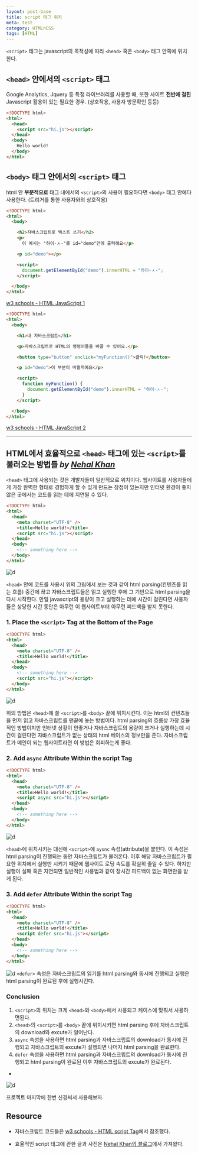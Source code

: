 ```yaml
---
layout: post-base
title: script 태그 위치
meta: test
category: HTMLnCSS
tags: [HTML]
---
```

`<script>` 태그는 javascript의 목적성에 따라 `<head>` 혹은 `<body>` 태그 안쪽에 위치한다.

## `<head>` 안에서의 `<script>` 태그

Google Analytics, Jquery 등 특정 라이브러리를 사용할 때, 또한 사이트 **전반에 걸친** Javascript 활용이 있는 필요한 경우. (상호작용, 사용자 방문확인 등등)

```html
<!DOCTYPE html>
<html>
  <head>
    <script src="hi.js"></script>
  </head>
  <body>
    Hello world!
  </body>
</html>
```

## `<body>` 태그 안에서의 `<script>` 태그

html 안 **부분적으로** 태그 내에서의 `<script>`의 사용이 필요하다면 `<body>` 태그 안에다 사용한다. (트리거를 통한 사용자와의 상호작용)

```html
<!DOCTYPE html>
<html>
  <body>

    <h2>자바스크립트로 텍스트 쓰기</h2>
    <p>
      이 예시는 "하이-ㅅ-"를 id="demo"안에 출력해요</p>

    <p id="demo"></p>

    <script>
      document.getElementById("demo").innerHTML = "하이-ㅅ-";
    </script> 

  </body>
</html>
```

[w3 schools - HTML JavaScript 1](https://www.w3schools.com/html/tryit.asp?filename=tryhtml_script)

```html
<!DOCTYPE html>
<html>
  <body>

    <h1>내 자바스크립트</h1>

    <p>자바스크립트로 HTML의 명령어들을 바꿀 수 있어요.</p>

    <button type="button" onclick="myFunction()">클릭!</button>

    <p id="demo">이 부분이 바뀔꺼예요</p>

    <script>
      function myFunction() { 
        document.getElementById("demo").innerHTML = "하이-ㅅ-";
      }
    </script>

  </body>
</html>
```

[w3 schools - HTML JavaScript 2](https://www.w3schools.com/html/tryit.asp?filename=tryhtml_script_html)

***

## HTML에서 효율적으로 `<head>` 태그에 있는 `<script>`를 불러오는 방법들 ***by [Nehal Khan](https://betterprogramming.pub/improve-page-load-performance-with-these-different-script-loading-techniques-b0d912eae7b1)***

`<head>` 태그에 사용되는 것은 개발자들이 일반적으로 위치이다. 웹사이트를 사용자들에게 가장 완벽한 형태로 경험하게 할 수 있게 만드는 장점이 있는지만 인터넷 환경이 좋지 않은 곳에서는 코드를 읽는 데에 지연될 수 있다.

```html
<!DOCTYPE html>
<html>
  <head>
    <meta charset="UTF-8" />
    <title>Hello world!</title> 
    <script src="hi.js"></script>
  </head>
  <body>
    <!-- something here -->
  </body>
</html>
```

![d]({{site.baseurl}}/img/21-09-11-html-1.png)

`<head>` 안에 코드를 사용시 위의 그림에서 보는 것과 같이 html parsing(컨텐츠를 읽는 흐름) 중간에 끊고 자바스크립트들은 읽고 실행한 후에 그 기반으로 html parsing을 다시 시작한다. 만일 javascript의 용량이 크고 실행하는 데에 시간이 걸린다면 사용자들은 상당한 시간 동안은 아무런 이 웹사이트부터 아무런 피드백을 받지 못한다.

### 1. Place the `<script>` Tag at the Bottom of the Page

```html
<!DOCTYPE html>
<html>
  <head>
    <meta charset="UTF-8" />
    <title>Hello world!</title> 
  </head>
  <body>
    <!-- something here -->
    <script src="hi.js"></script>
  </body>
</html>
```

![d]({{site.baseurl}}/img/21-09-11-html-2.png)

위의 방법은 `<head>`에 쓸 `<script>`를 `<body>` 끝에 위치시킨다. 이는 html의 컨텐츠들을 먼저 읽고 자바스크립트를 맨끝에 놓는 방법이다. html parsing의 흐름상 가장 효율적인 방법이지만 인터넷 상황이 안좋거나 자바스크립트의 용량이 크거나 실행하는데 시간이 걸린다면 자바스크립트가 없는 상태의 html 베이스의 정보만을 준다. 자바스크립트가 메인이 되는 웹사이트라면 이 방법은 회피하는게 좋다.

### 2. Add `async` Attribute Within the script Tag

```html
<!DOCTYPE html>
<html>
  <head>
    <meta charset="UTF-8" />
    <title>Hello world!</title> 
    <script async src="hi.js"></script>
  </head>
  <body>
    <!-- something here -->
  </body>
</html>
```

![d]({{site.baseurl}}/img/21-09-11-html-3.png)

`<head>`에 위치시키는 대신에 `<script>`에 `aysnc` 속성(attribute)을 붙인다. 이 속성은 html parsing이 진행되는 동안 자바스크립트가 불러온다. 이후 해당 자바스크립트가 필요한 위치에서 실행만 시키기 때문에 웹사이트 로딩 속도를 확실히 줄일 수 있다. 하지만 실행이 실패 혹은 지연되면 일반적인 사용법과 같이 장시간 피드백이 없는 화면만을 받게 된다.

### 3. Add `defer` Attribute Within the script Tag

```html
<!DOCTYPE html>
<html>
  <head>
    <meta charset="UTF-8" />
    <title>Hello world!</title> 
    <script defer src="hi.js"></script>
  </head>
  <body>
    <!-- something here -->
  </body>
</html>
```

![d]({{site.baseurl}}/img/21-09-11-html-4.png)
`<defer>` 속성은 자바스크립트의 읽기를 html parsing와 동시에 진행되고 실행은 html parsing이 완료된 후에 실행시킨다.

### Conclusion

1. `<script>`의 위치는 크게 `<head>`와 `<body>`에서 사용되고 케이스에 맞춰서 사용하면된다.
1. `<head>`의 `<script>`를 `<body>` 끝에 위치시키면 html parsing 후에 자바스크립트의 download와 excute가 일어난다.
1. `async` 속성을 사용하면 html parsing과 자바스크립트의 download가 동시에 진행되고 자바스크립트의 excute가 실행되면 나머지 html parsing을 완료한다.
1. `defer` 속성을 사용하면 html parsing과 자바스크립트의 download가 동시에 진행되고 html parsing이 완료된 이후 자바스크립트의 excute가 완료된다.

-

![d]({{site.baseurl}}/img/21-09-11-html-5.png)

프로젝트 마지막에 한번 신경써서 사용해보자.

## Resource

- 자바스크립트 코드들은 [w3 schools - HTML script Tag](https://www.w3schools.com/tags/tag_script.asp)에서 참조했다.

- 효율적인 script 태그에 관한 글과 사진은 [Nehal Khan의 블로그](https://betterprogramming.pub/improve-page-load-performance-with-these-different-script-loading-techniques-b0d912eae7b1)에서 가져왔다.
